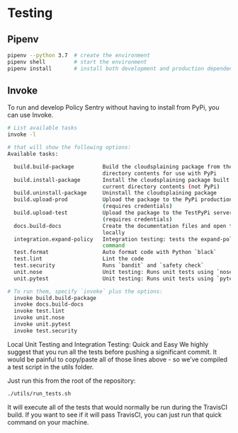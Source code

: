 # Testing

## Pipenv

```bash
pipenv --python 3.7  # create the environment
pipenv shell         # start the environment
pipenv install       # install both development and production dependencies
```


## Invoke
To run and develop Policy Sentry without having to install from PyPi, you can use Invoke.

```bash
# List available tasks
invoke -l

# that will show the following options:
Available tasks:

  build.build-package         Build the cloudsplaining package from the current
                              directory contents for use with PyPi
  build.install-package       Install the cloudsplaining package built from the
                              current directory contents (not PyPi)
  build.uninstall-package     Uninstall the cloudsplaining package
  build.upload-prod           Upload the package to the PyPi production server
                              (requires credentials)
  build.upload-test           Upload the package to the TestPyPi server
                              (requires credentials)
  docs.build-docs             Create the documentation files and open them
                              locally
  integration.expand-policy   Integration testing: tests the expand-policy
                              command
  test.format                 Auto format code with Python `black`
  test.lint                   Lint the code
  test.security               Runs `bandit` and `safety check`
  unit.nose                   Unit testing: Runs unit tests using `nosetests`
  unit.pytest                 Unit testing: Runs unit tests using `pytest`

# To run them, specify `invoke` plus the options:
  invoke build.build-package
  invoke docs.build-docs
  invoke test.lint
  invoke unit.nose
  invoke unit.pytest
  invoke test.security

```


Local Unit Testing and Integration Testing: Quick and Easy
We highly suggest that you run all the tests before pushing a significant commit. It would be painful to copy/paste all of those lines above - so we’ve compiled a test script in the utils folder.

Just run this from the root of the repository:


```bash
./utils/run_tests.sh
```

It will execute all of the tests that would normally be run during the TravisCI build. If you want to see if it will pass TravisCI, you can just run that quick command on your machine.
